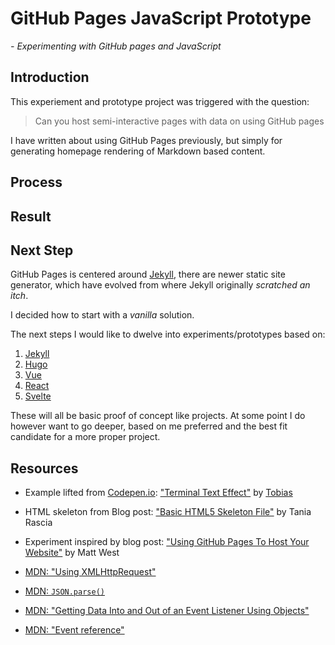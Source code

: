 
# GitHub Pages JavaScript Prototype

_- Experimenting with GitHub pages and JavaScript_

## Introduction

This experiement and prototype project was triggered with the question:

> Can you host semi-interactive pages with data on using GitHub pages

I have written about using GitHub Pages previously, but simply for generating homepage rendering of Markdown based content.

## Process

## Result

## Next Step

GitHub Pages is centered around [Jekyll](https://jekyllrb.com/), there are newer static site generator, which have evolved from where Jekyll originally _scratched an itch_.

I decided how to start with a _vanilla_ solution.

The next steps I would like to dwelve into experiments/prototypes based on:

1. [Jekyll]
1. [Hugo]
1. [Vue]
1. [React]
1. [Svelte]

These will all be basic proof of concept like projects. At some point I do however want to go deeper, based on me preferred and the best fit candidate for a more proper project.

## Resources

- Example lifted from [Codepen.io]: ["Terminal Text Effect"](https://codepen.io/Tbgse/pen/dYaJyJ?editors=1000#0) by [Tobias](https://codepen.io/Tbgse)
- HTML skeleton from Blog post: ["Basic HTML5 Skeleton File"](https://www.taniarascia.com/basic-html5-file/) by Tania Rascia
- Experiment inspired by blog post: ["Using GitHub Pages To Host Your Website"](https://blog.teamtreehouse.com/using-github-pages-to-host-your-website) by Matt West

- [MDN: "Using XMLHttpRequest"](https://developer.mozilla.org/en-US/docs/Web/API/XMLHttpRequest/Using_XMLHttpRequest)
- [MDN: `JSON.parse()`](https://developer.mozilla.org/en-US/docs/Web/JavaScript/Reference/Global_Objects/JSON/parse)
- [MDN: "Getting Data Into and Out of an Event Listener Using Objects"](https://developer.mozilla.org/en-US/docs/Web/API/EventTarget/addEventListener)
- [MDN: "Event reference"](https://developer.mozilla.org/en-US/docs/Web/Events)

[Codepen.io]: https://codepen.io/
[Hugo]: https://gohugo.io/
[Jekyll]: https://jekyllrb.com/
[Vue]: https://vuejs.org/
[React]: https://reactjs.org/
[Svelte]: https://svelte.dev/
